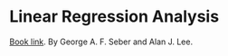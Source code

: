 # Linear Regression Analysis

[Book link](https://www.wiley.com/en-us/Linear+Regression+Analysis%2C+2nd+Edition-p-9780471415404). By George A. F. Seber and Alan J. Lee.
